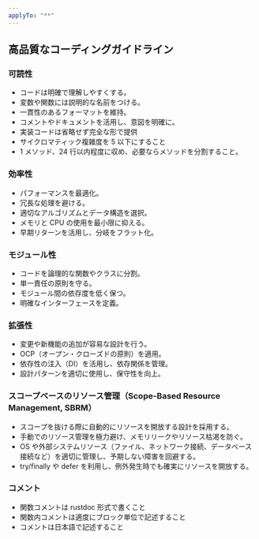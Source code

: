 ```yaml
---
applyTo: "**"
---
```


## 高品質なコーディングガイドライン

### 可読性

- コードは明確で理解しやすくする。
- 変数や関数には説明的な名前をつける。
- 一貫性のあるフォーマットを維持。
- コメントやドキュメントを活用し、意図を明確に。
- 実装コードは省略せず完全な形で提供
- サイクロマティック複雑度を 5 以下にすること
- 1 メソッド、24 行以内程度に収め、必要ならメソッドを分割すること。

### 効率性

- パフォーマンスを最適化。
- 冗長な処理を避ける。
- 適切なアルゴリズムとデータ構造を選択。
- メモリと CPU の使用を最小限に抑える。
- 早期リターンを活用し、分岐をフラット化。

### モジュール性

- コードを論理的な関数やクラスに分割。
- 単一責任の原則を守る。
- モジュール間の依存度を低く保つ。
- 明確なインターフェースを定義。

### 拡張性

- 変更や新機能の追加が容易な設計を行う。
- OCP（オープン・クローズドの原則）を適用。
- 依存性の注入（DI）を活用し、依存関係を管理。
- 設計パターンを適切に使用し、保守性を向上。

### スコープベースのリソース管理（Scope-Based Resource Management, SBRM）

- スコープを抜ける際に自動的にリソースを開放する設計を採用する。
- 手動でのリソース管理を極力避け、メモリリークやリソース枯渇を防ぐ。
- OS や外部システムリソース（ファイル、ネットワーク接続、データベース接続など）を適切に管理し、予期しない障害を回避する。
- try/finally や defer を利用し、例外発生時でも確実にリソースを開放する。

### コメント

- 関数コメントは rustdoc 形式で書くこと
- 関数内コメントは適度にブロック単位で記述すること
- コメントは日本語で記述すること
